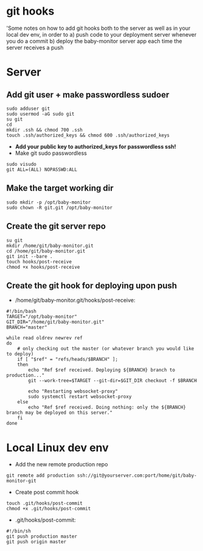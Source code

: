 git hooks
=========
'Some notes on how to add git hooks both to the server as well as in your local dev env, in order to 
a) push code to your deployment server whenever you do a commit
b) deploy the baby-monitor server app each time the server receives a push

Server
======

Add git user + make passwordless sudoer
---------------------------------------
```
sudo adduser git
sudo usermod -aG sudo git
su git
cd
mkdir .ssh && chmod 700 .ssh
touch .ssh/authorized_keys && chmod 600 .ssh/authorized_keys
```
- **Add your public key to authorized_keys for passwordless ssh!**
- Make git sudo passwordless
```
sudo visudo
git ALL=(ALL) NOPASSWD:ALL
```
Make the target working dir
---------------------------
```
sudo mkdir -p /opt/baby-monitor
sudo chown -R git.git /opt/baby-monitor
```

Create the git server repo
--------------------------
```
su git
mkdir /home/git/baby-monitor.git
cd /home/git/baby-monitor.git
git init --bare .
touch hooks/post-receive
chmod +x hooks/post-receive
```

Create the git hook for deploying upon push
-------------------------------------------
- /home/git/baby-monitor.git/hooks/post-receive:
```
#!/bin/bash
TARGET="/opt/baby-monitor"
GIT_DIR="/home/git/baby-monitor.git"
BRANCH="master"

while read oldrev newrev ref
do
	# only checking out the master (or whatever branch you would like to deploy)
	if [ "$ref" = "refs/heads/$BRANCH" ];
	then
		echo "Ref $ref received. Deploying ${BRANCH} branch to production..."
		git --work-tree=$TARGET --git-dir=$GIT_DIR checkout -f $BRANCH

        echo "Restarting websocket-proxy"
        sudo systemctl restart websocket-proxy        
	else
		echo "Ref $ref received. Doing nothing: only the ${BRANCH} branch may be deployed on this server."
	fi
done
```

Local Linux dev env
===================

- Add the new remote production repo
```
git remote add production ssh://git@yourserver.com:port/home/git/baby-monitor-git
```

- Create post commit hook
```
touch .git/hooks/post-commit
chmod +x .git/hooks/post-commit
```
- .git/hooks/post-commit:
```
#!/bin/sh                                                                                          
git push production master                                                                         
git push origin master
```
